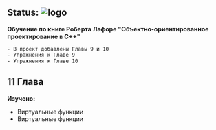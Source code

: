 ## Status: ![logo][image] 

**Обучение по книге Роберта Лафоре "Объектно-ориентированное проектирование в С++"**

```
- В проект добавлены Главы 9 и 10
- Упражнения к Главе 9
- Упражнения к Главе 10
```

## 11 Глава
**Изучено:** 
* Виртуальные функции
* Виртуальные функции



[image]:https://www.google.ru/url?sa=i&rct=j&q=&esrc=s&source=images&cd=&cad=rja&uact=8&ved=0ahUKEwj_mbb1-L3XAhXoYZoKHWjjDywQjRwIBw&url=https%3A%2F%2Fpngtree.com%2Ffree-png-vectors%2Fopen-book&psig=AOvVaw2fEmNtJ3H3rMTFNwHWeHq2&ust=1510744747576437

